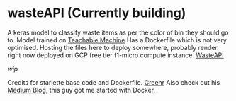 # wasteAPI (Currently building)
A keras model to classify waste items as per the color of bin they should go to. Model trained on [Teachable Machine](https://teachablemachine.withgoogle.com)
Has a Dockerfile which is not very optimised.
Hosting the files here to deploy somewhere, probably render. right now deployed on GCP free tier f1-micro compute instance. [WasteAPI](http://34.123.100.48/)

*wip*

Credits for starlette base code and Dockerfile. [Greenr](https://github.com/btphan95/greenr-tutorial)
Also check out his [Medium Blog](https://towardsdatascience.com/10-minutes-to-deploying-a-deep-learning-model-on-google-cloud-platform-13fa56a266ee), this guy got me started with Docker.
